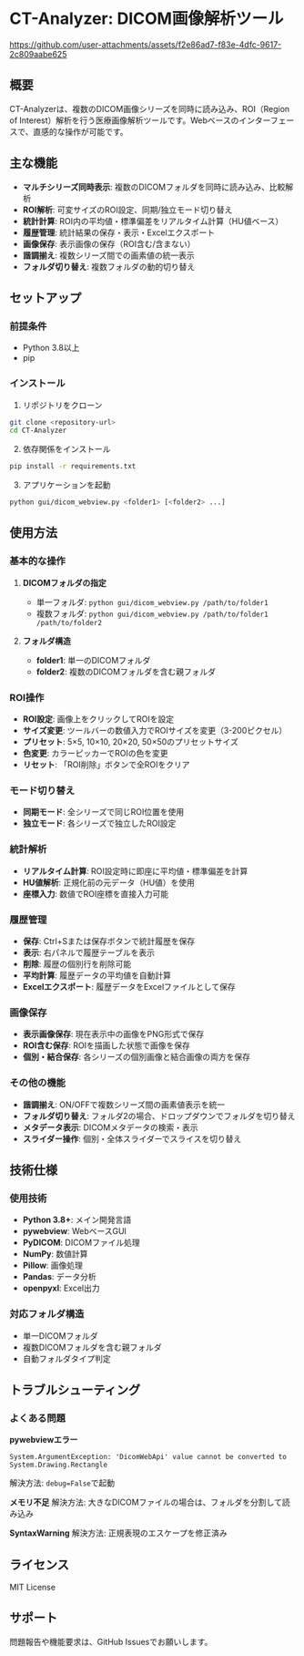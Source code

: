 # CT-Analyzer: DICOM画像解析ツール


https://github.com/user-attachments/assets/f2e86ad7-f83e-4dfc-9617-2c809aabe625


## 概要

CT-Analyzerは、複数のDICOM画像シリーズを同時に読み込み、ROI（Region of Interest）解析を行う医療画像解析ツールです。Webベースのインターフェースで、直感的な操作が可能です。

## 主な機能

- **マルチシリーズ同時表示**: 複数のDICOMフォルダを同時に読み込み、比較解析
- **ROI解析**: 可変サイズのROI設定、同期/独立モード切り替え
- **統計計算**: ROI内の平均値・標準偏差をリアルタイム計算（HU値ベース）
- **履歴管理**: 統計結果の保存・表示・Excelエクスポート
- **画像保存**: 表示画像の保存（ROI含む/含まない）
- **諧調揃え**: 複数シリーズ間での画素値の統一表示
- **フォルダ切り替え**: 複数フォルダの動的切り替え

## セットアップ

### 前提条件
- Python 3.8以上
- pip

### インストール

1. リポジトリをクローン
```bash
git clone <repository-url>
cd CT-Analyzer
```

2. 依存関係をインストール
```bash
pip install -r requirements.txt
```

3. アプリケーションを起動
```bash
python gui/dicom_webview.py <folder1> [<folder2> ...]
```

## 使用方法

### 基本的な操作

1. **DICOMフォルダの指定**
   - 単一フォルダ: `python gui/dicom_webview.py /path/to/folder1`
   - 複数フォルダ: `python gui/dicom_webview.py /path/to/folder1 /path/to/folder2`

2. **フォルダ構造**
   - **folder1**: 単一のDICOMフォルダ
   - **folder2**: 複数のDICOMフォルダを含む親フォルダ

### ROI操作

- **ROI設定**: 画像上をクリックしてROIを設定
- **サイズ変更**: ツールバーの数値入力でROIサイズを変更（3-200ピクセル）
- **プリセット**: 5×5, 10×10, 20×20, 50×50のプリセットサイズ
- **色変更**: カラーピッカーでROIの色を変更
- **リセット**: 「ROI削除」ボタンで全ROIをクリア

### モード切り替え

- **同期モード**: 全シリーズで同じROI位置を使用
- **独立モード**: 各シリーズで独立したROI設定

### 統計解析

- **リアルタイム計算**: ROI設定時に即座に平均値・標準偏差を計算
- **HU値解析**: 正規化前の元データ（HU値）を使用
- **座標入力**: 数値でROI座標を直接入力可能

### 履歴管理

- **保存**: Ctrl+Sまたは保存ボタンで統計履歴を保存
- **表示**: 右パネルで履歴テーブルを表示
- **削除**: 履歴の個別行を削除可能
- **平均計算**: 履歴データの平均値を自動計算
- **Excelエクスポート**: 履歴データをExcelファイルとして保存

### 画像保存

- **表示画像保存**: 現在表示中の画像をPNG形式で保存
- **ROI含む保存**: ROIを描画した状態で画像を保存
- **個別・結合保存**: 各シリーズの個別画像と結合画像の両方を保存

### その他の機能

- **諧調揃え**: ON/OFFで複数シリーズ間の画素値表示を統一
- **フォルダ切り替え**: フォルダ2の場合、ドロップダウンでフォルダを切り替え
- **メタデータ表示**: DICOMメタデータの検索・表示
- **スライダー操作**: 個別・全体スライダーでスライスを切り替え

## 技術仕様

### 使用技術
- **Python 3.8+**: メイン開発言語
- **pywebview**: WebベースGUI
- **PyDICOM**: DICOMファイル処理
- **NumPy**: 数値計算
- **Pillow**: 画像処理
- **Pandas**: データ分析
- **openpyxl**: Excel出力

### 対応フォルダ構造
- 単一DICOMフォルダ
- 複数DICOMフォルダを含む親フォルダ
- 自動フォルダタイプ判定

## トラブルシューティング

### よくある問題

**pywebviewエラー**
```
System.ArgumentException: 'DicomWebApi' value cannot be converted to System.Drawing.Rectangle
```
解決方法: `debug=False`で起動

**メモリ不足**
解決方法: 大きなDICOMファイルの場合は、フォルダを分割して読み込み

**SyntaxWarning**
解決方法: 正規表現のエスケープを修正済み

## ライセンス

MIT License

## サポート

問題報告や機能要求は、GitHub Issuesでお願いします。
